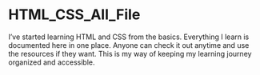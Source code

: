 # HTML_CSS_All_File
I’ve started learning HTML and CSS from the basics. Everything I learn is documented here in one place. Anyone can check it out anytime and use the resources if they want. This is my way of keeping my learning journey organized and accessible.
